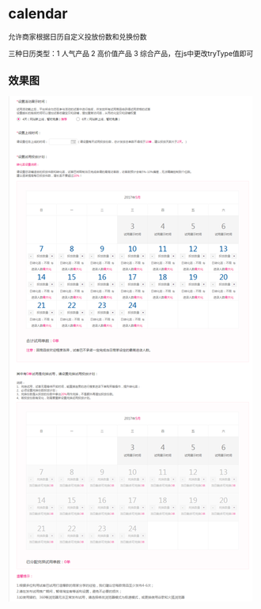 # calendar
允许商家根据日历自定义投放份数和兑换份数

三种日历类型：1 人气产品  2 高价值产品  3 综合产品，在js中更改tryType值即可

## 效果图

![1]



[1]: images/calc.png
